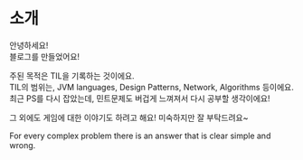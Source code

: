 # 소개
안녕하세요!  
블로그를 만들었어요!

주된 목적은 TIL을 기록하는 것이에요.  
TIL의 범위는, JVM languages, Design Patterns, Network, Algorithms 등이에요.  
최근 PS를 다시 잡았는데, 민트문제도 버겁게 느껴져서 다시 공부할 생각이에요!  

그 외에도 게임에 대한 이야기도 하려고 해요! 미숙하지만 잘 부탁드려요~  

For every complex problem there is an answer that is clear simple and wrong.
